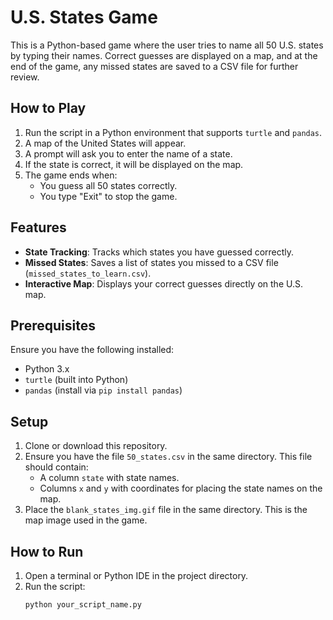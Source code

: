 # U.S. States Game

This is a Python-based game where the user tries to name all 50 U.S. states by typing their names. Correct guesses are displayed on a map, and at the end of the game, any missed states are saved to a CSV file for further review.

## How to Play

1. Run the script in a Python environment that supports `turtle` and `pandas`.
2. A map of the United States will appear.
3. A prompt will ask you to enter the name of a state.
4. If the state is correct, it will be displayed on the map.
5. The game ends when:
   - You guess all 50 states correctly.
   - You type "Exit" to stop the game.

## Features

- **State Tracking**: Tracks which states you have guessed correctly.
- **Missed States**: Saves a list of states you missed to a CSV file (`missed_states_to_learn.csv`).
- **Interactive Map**: Displays your correct guesses directly on the U.S. map.

## Prerequisites

Ensure you have the following installed:
- Python 3.x
- `turtle` (built into Python)
- `pandas` (install via `pip install pandas`)

## Setup

1. Clone or download this repository.
2. Ensure you have the file `50_states.csv` in the same directory. This file should contain:
   - A column `state` with state names.
   - Columns `x` and `y` with coordinates for placing the state names on the map.
3. Place the `blank_states_img.gif` file in the same directory. This is the map image used in the game.

## How to Run

1. Open a terminal or Python IDE in the project directory.
2. Run the script:
   ```bash
   python your_script_name.py
